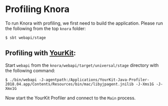 <!---
 * Copyright © 2022 Swiss National Data and Service Center for the Humanities and/or DaSCH Service Platform contributors.
 * SPDX-License-Identifier: Apache-2.0
-->

# Profiling Knora

To run Knora with profiling, we first need to build the application. Please run the following from the top `knora` folder:

```
$ sbt webapi/stage
```

## Profiling with [YourKit](http://yourkit.com):

Start `webapi` from the `knora/webapi/target/universal/stage` directory with the following command:

```
$ ./bin/webapi -J-agentpath:/Applications/YourKit-Java-Profiler-2018.04.app/Contents/Resources/bin/mac/libyjpagent.jnilib -J-Xms1G -J-Xmx1G
```


Now start the YourKit Profiler and connect to the `Main` process.
